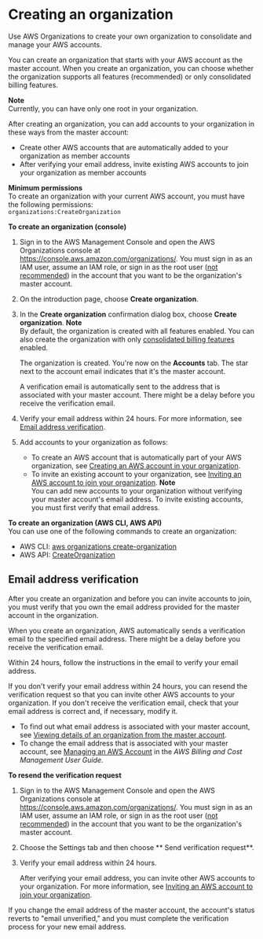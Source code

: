 # Creating an organization<a name="orgs_manage_create"></a>

Use AWS Organizations to create your own organization to consolidate and manage your AWS accounts\. 

You can create an organization that starts with your AWS account as the master account\. When you create an organization, you can choose whether the organization supports all features \(recommended\) or only consolidated billing features\. 

**Note**  
Currently, you can have only one root in your organization\.

After creating an organization, you can add accounts to your organization in these ways from the master account:
+ Create other AWS accounts that are automatically added to your organization as member accounts
+ After verifying your email address, invite existing AWS accounts to join your organization as member accounts

**Minimum permissions**  
To create an organization with your current AWS account, you must have the following permissions:  
`organizations:CreateOrganization`

**To create an organization \(console\)**

1. Sign in to the AWS Management Console and open the AWS Organizations console at [https://console\.aws\.amazon\.com/organizations/](https://console.aws.amazon.com/organizations/)\. You must sign in as an IAM user, assume an IAM role, or sign in as the root user \([not recommended](https://docs.aws.amazon.com/IAM/latest/UserGuide/best-practices.html#lock-away-credentials)\) in the account that you want to be the organization's master account\.

1. On the introduction page, choose **Create organization**\.

1. In the **Create organization** confirmation dialog box, choose **Create organization**\.
**Note**  
By default, the organization is created with all features enabled\. You can also create the organization with only [consolidated billing features](orgs_getting-started_concepts.md#feature-set-cb-only) enabled\.

   The organization is created\. You're now on the **Accounts** tab\. The star next to the account email indicates that it's the master account\.

   A verification email is automatically sent to the address that is associated with your master account\. There might be a delay before you receive the verification email\.

1. Verify your email address within 24 hours\. For more information, see [Email address verification](#about-email-verification)\.

1. Add accounts to your organization as follows:
   + To create an AWS account that is automatically part of your AWS organization, see [Creating an AWS account in your organization](orgs_manage_accounts_create.md)\.
   + To invite an existing account to your organization, see [Inviting an AWS account to join your organization](orgs_manage_accounts_invites.md)\. 
**Note**  
You can add new accounts to your organization without verifying your master account's email address\. To invite existing accounts, you must first verify that email address\.

**To create an organization \(AWS CLI, AWS API\)**  
You can use one of the following commands to create an organization:
+ AWS CLI: [aws organizations create\-organization](https://docs.aws.amazon.com/cli/latest/reference/organizations/create-organization.html)
+ AWS API: [CreateOrganization](https://docs.aws.amazon.com/organizations/latest/APIReference/API_CreateOrganization.html)

## Email address verification<a name="about-email-verification"></a>

After you create an organization and before you can invite accounts to join, you must verify that you own the email address provided for the master account in the organization\. 

When you create an organization, AWS automatically sends a verification email to the specified email address\. There might be a delay before you receive the verification email\. 

Within 24 hours, follow the instructions in the email to verify your email address\. 

If you don't verify your email address within 24 hours, you can resend the verification request so that you can invite other AWS accounts to your organization\. If you don't receive the verification email, check that your email address is correct and, if necessary, modify it\. 
+ To find out what email address is associated with your master account, see [Viewing details of an organization from the master account](orgs_manage_org_details.md#orgs_view_org)\.
+ To change the email address that is associated with your master account, see [Managing an AWS Account](https://docs.aws.amazon.com/awsaccountbilling/latest/aboutv2/manage-account-payment.html) in the *AWS Billing and Cost Management User Guide*\.

**To resend the verification request**

1. Sign in to the AWS Management Console and open the AWS Organizations console at [https://console\.aws\.amazon\.com/organizations/](https://console.aws.amazon.com/organizations/)\. You must sign in as an IAM user, assume an IAM role, or sign in as the root user \([not recommended](https://docs.aws.amazon.com/IAM/latest/UserGuide/best-practices.html#lock-away-credentials)\) in the account that you want to be the organization's master account\.

1. Choose the Settings tab and then choose ** Send verification request**\. 

1. Verify your email address within 24 hours\.

   After verifying your email address, you can invite other AWS accounts to your organization\. For more information, see [Inviting an AWS account to join your organization](orgs_manage_accounts_invites.md)\.

If you change the email address of the master account, the account's status reverts to "email unverified," and you must complete the verification process for your new email address\.